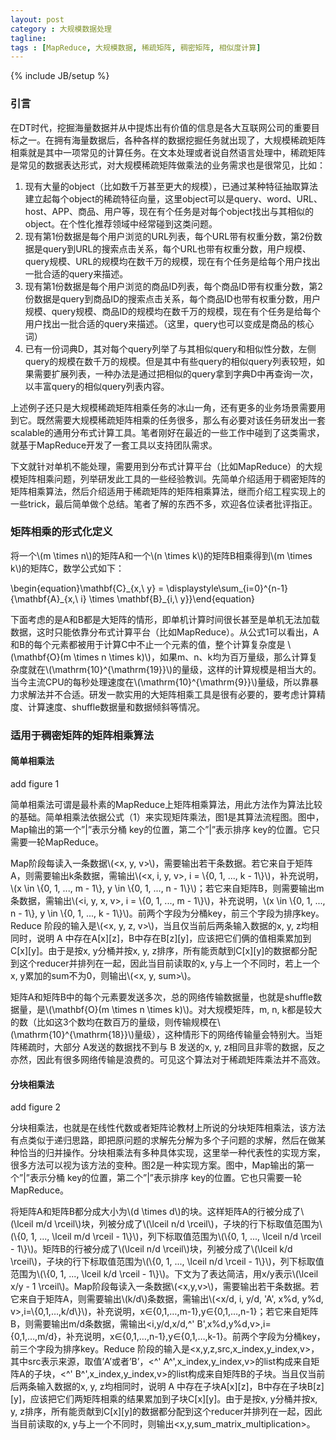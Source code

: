 ```yaml
---
layout: post
category : 大规模数据处理
tagline: 
tags : [MapReduce, 大规模数据, 稀疏矩阵, 稠密矩阵, 相似度计算]
---
```

{% include JB/setup %}

### 引言

在DT时代，挖掘海量数据并从中提炼出有价值的信息是各大互联网公司的重要目标之一。在拥有海量数据后，各种各样的数据挖掘任务就出现了，大规模稀疏矩阵相乘就是其中一项常见的计算任务。在文本处理或者说自然语言处理中，稀疏矩阵是常见的数据表达形式，对大规模稀疏矩阵做乘法的业务需求也是很常见，比如：

1. 现有大量的object（比如数千万甚至更大的规模），已通过某种特征抽取算法建立起每个object的稀疏特征向量，这里object可以是query、word、URL、host、APP、商品、用户等，现在有个任务是对每个object找出与其相似的object。在个性化推荐领域中经常碰到这类问题。
2. 现有第1份数据是每个用户浏览的URL列表，每个URL带有权重分数，第2份数据是query到URL的搜索点击关系，每个URL也带有权重分数，用户规模、query规模、URL的规模均在数千万的规模，现在有个任务是给每个用户找出一批合适的query来描述。
3. 现有第1份数据是每个用户浏览的商品ID列表，每个商品ID带有权重分数，第2份数据是query到商品ID的搜索点击关系，每个商品ID也带有权重分数，用户规模、query规模、商品ID的规模均在数千万的规模，现在有个任务是给每个用户找出一批合适的query来描述。（这里，query也可以变成是商品的核心词）
4. 已有一份词典D，其对每个query列举了与其相似query和相似性分数，左侧query的规模在数千万的规模。但是其中有些query的相似query列表较短，如果需要扩展列表，一种办法是通过把相似的query拿到字典D中再查询一次，以丰富query的相似query列表内容。

上述例子还只是大规模稀疏矩阵相乘任务的冰山一角，还有更多的业务场景需要用到它。既然需要大规模稀疏矩阵相乘的任务很多，那么有必要对该任务研发出一套scalable的通用分布式计算工具。笔者刚好在最近的一些工作中碰到了这类需求，就基于MapReduce开发了一套工具以支持团队需求。

下文就针对单机不能处理，需要用到分布式计算平台（比如MapReduce）的大规模矩阵相乘问题，列举研发此工具的一些经验教训。先简单介绍适用于稠密矩阵的矩阵相乘算法，然后介绍适用于稀疏矩阵的矩阵相乘算法，继而介绍工程实现上的一些trick，最后简单做个总结。笔者了解的东西不多，欢迎各位读者批评指正。

### 矩阵相乘的形式化定义

将一个\\(m \times n\\)的矩阵A和一个\\(n \times k\\)的矩阵B相乘得到\\(m \times k\\)的矩阵C，数学公式如下：

\begin{equation}\mathbf{C}\_{x,\ y} = \displaystyle\sum_{i=0}^{n-1} {\mathbf{A}\_{x,\ i} \times \mathbf{B}\_{i,\ y}}\end{equation}

下面考虑的是A和B都是大矩阵的情形，即单机计算时间很长甚至是单机无法加载数据，这时只能依靠分布式计算平台（比如MapReduce）。从公式1可以看出，A和B的每个元素都被用于计算C中不止一个元素的值，整个计算复杂度是 \\(\mathbf{O}(m \times n \times k)\\)，如果m、n、k均为百万量级，那么计算复杂度就在\\(\mathrm{10}^{\mathrm{19}}\\)的量级，这样的计算规模是相当大的。当今主流CPU的每秒处理速度在\\(\mathrm{10}^{\mathrm{9}}\\)量级，所以靠暴力求解法并不合适。研发一款实用的大矩阵相乘工具是很有必要的，要考虑计算精度、计算速度、shuffle数据量和数据倾斜等情况。

### 适用于稠密矩阵的矩阵相乘算法

#### 简单相乘法

add figure 1

简单相乘法可谓是最朴素的MapReduce上矩阵相乘算法，用此方法作为算法比较的基础。简单相乘法依据公式（1）来实现矩阵乘法，图1是其算法流程图。图中，Map输出的第一个”\|”表示分桶 key的位置，第二个”\|”表示排序 key的位置。它只需要一轮MapReduce。

Map阶段每读入一条数据\\(\<x, y, v\>\\)，需要输出若干条数据。若它来自于矩阵A，则需要输出k条数据，需输出\\(\<x, i, y, v\>, i = \\{0, 1, ..., k - 1\\}\\)，补充说明，\\(x \in \\{0, 1, ..., m - 1\\}, y \in \\{0, 1, ..., n - 1\\}\\)；若它来自矩阵B，则需要输出m条数据，需输出\\(\<i, y, x, v\>, i = \\{0, 1, ..., m - 1\\}\\)，补充说明，\\(x \in \\{0, 1, ..., n - 1\\}, y \in \\{0, 1, ..., k - 1\\}\\)。前两个字段为分桶key，前三个字段为排序key。Reduce 阶段的输入是\\(\<x, y, z, v\>\\)，当且仅当前后两条输入数据的x, y, z均相同时，说明 A 中存在A[x][z]，B中存在B[z][y]，应该把它们俩的值相乘累加到C[x][y]。由于是按x, y分桶并按x, y, z排序，所有能贡献到C[x][y]的数据都分配到这个reducer并排列在一起，因此当目前读取的x, y与上一个不同时，若上一个x, y累加的sum不为0，则输出\\(\<x, y, sum\>\\)。

矩阵A和矩阵B中的每个元素要发送多次，总的网络传输数据量，也就是shuffle数据量，是\\(\mathbf{O}(m \times n \times k)\\)。对大规模矩阵，m, n, k都是较大的数（比如这3个数均在数百万的量级，则传输规模在\\(\mathrm{10}^{\mathrm{18}}\\)量级），这种情形下的网络传输量会特别大。当矩阵稀疏时，大部分 A发送的数据找不到与 B 发送的x, y, z相同且非零的数据，反之亦然，因此有很多网络传输是浪费的。可见这个算法对于稀疏矩阵乘法并不高效。

#### 分块相乘法

add figure 2

分块相乘法，也就是在线性代数或者矩阵论教材上所说的分块矩阵相乘法，该方法有点类似于递归思路，即把原问题的求解先分解为多个子问题的求解，然后在做某种恰当的归并操作。分块相乘法有多种具体实现，这里举一种代表性的实现方案，很多方法可以视为该方法的变种。图2是一种实现方案。图中，Map输出的第一个”\|”表示分桶 key的位置，第二个”\|”表示排序 key的位置。它也只需要一轮MapReduce。

将矩阵A和矩阵B都分成大小为\\(d \times d\\)的块。这样矩阵A的行被分成了\\(\lceil m/d \rceil\\)块，列被分成了\\(\lceil n/d \rceil\\)，子块的行下标取值范围为\\(\\{0, 1, ..., \lceil m/d \rceil - 1\\}\\)，列下标取值范围为\\(\\{0, 1, ..., \lceil n/d \rceil - 1\\}\\)。矩阵B的行被分成了\\(\lceil n/d \rceil\\)块，列被分成了\\(\lceil k/d \rceil\\)，子块的行下标取值范围为\\(\\{0, 1, ..., \lceil n/d \rceil - 1\\}\\)，列下标取值范围为\\(\\{0, 1, ..., \lceil k/d \rceil - 1\\}\\)。下文为了表达简洁，用x/y表示\\(\lceil x/y - 1 \rceil\\)。Map阶段每读入一条数据\\(\<x,y,v\>\\)，需要输出若干条数据。若它来自于矩阵A，则需要输出\\(k/d\\)条数据，需输出\\(\<x/d, i, y/d, 'A', x%d, y%d, v\>,i=\\{0,1,…,k/d\\}\\)，补充说明，x∈{0,1,…,m-1},y∈{0,1,…,n-1}；若它来自矩阵B，则需要输出m/d条数据，需输出<i,y/d,x/d,^' B',x%d,y%d,v>,i={0,1,…,m/d}，补充说明，x∈{0,1,…,n-1},y∈{0,1,…,k-1}。前两个字段为分桶key，前三个字段为排序key。Reduce 阶段的输入是<x,y,z,src,x_index,y_index,v>，其中src表示来源，取值’A’或者’B’，<^' A^',x_index,y_index,v>的list构成来自矩阵A的子块，<^' B^',x_index,y_index,v>的list构成来自矩阵B的子块。当且仅当前后两条输入数据的x, y, z均相同时，说明 A 中存在子块A[x][z]，B中存在子块B[z][y]，应该把它们两矩阵相乘的结果累加到子块C[x][y]。由于是按x, y分桶并按x, y, z排序，所有能贡献到C[x][y]的数据都分配到这个reducer并排列在一起，因此当目前读取的x, y与上一个不同时，则输出<x,y,sum_matrix_multiplication>。
